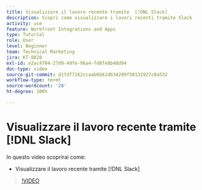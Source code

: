 ```yaml
---
title: Visualizzare il lavoro recente tramite  [!DNL Slack]
description: Scopri come visualizzare i lavori recenti tramite Slack
activity: use
feature: Workfront Integrations and Apps
type: Tutorial
role: User
level: Beginner
team: Technical Marketing
jira: KT-8820
exl-id: e2ac4704-27d9-49fe-96a4-fd8fe8b48d94
doc-type: video
source-git-commit: d17df7162ccaab6b62db34209f50131927c0a532
workflow-type: tm+mt
source-wordcount: '28'
ht-degree: 100%

---
```


# Visualizzare il lavoro recente tramite [!DNL Slack]

In questo video scoprirai come:

* Visualizzare il lavoro recente tramite [!DNL Slack]

>[!VIDEO](https://video.tv.adobe.com/v/3435934/?quality=12&learn=on&enablevpops&captions=ita)
